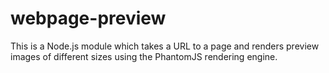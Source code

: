 webpage-preview
===============

This is a Node.js module which takes a URL to a page and renders preview images of different sizes using the PhantomJS rendering engine.
